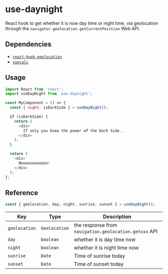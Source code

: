 # use-daynight

React hook to get whether it is now day time or night time, via geolocation through the `navigator.geolocation.getCurrentPosition` Web API.

## Dependencies

- [`react-hook-geolocation`](https://github.com/bence-toth/react-hook-geolocation)
- [`suncalc`](https://github.com/mourner/suncalc)

## Usage

```javascript
import React from 'react';
import useDayNight from 'use-daynight';

const MyComponent = () => {
  const { night: isDarkSide } = useDayNight();

  if (isDarkSide) {
    return (
      <div>
        If only you knew the power of the Dark Side...
      </div>
    );
  }

  return (
    <div>
      Noooooooooooo!
    </div>
  );
};
```

## Reference

```javascript
const { geolocation, day, night, sunrise, sunset } = useDayNight();
```

Key | Type | Description
----|------|------------
`geolocation` | `Geolocation` | the response from `navigation.geolocation.getxxx` API
`day` | `boolean` | whether it is day time now
`night` | `boolean` | whether it is night time now
`sunrise` | `Date` | Time of sunrise today
`sunset` | `Date` | Time of sunset today
